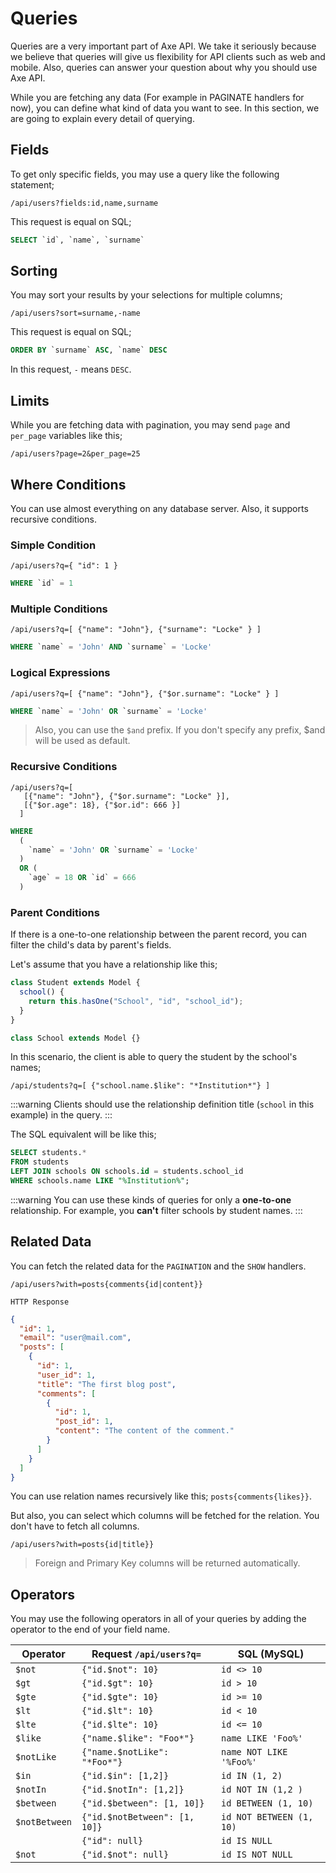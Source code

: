 # Queries

Queries are a very important part of Axe API. We take it seriously because we believe that queries will give us flexibility for API clients such as web and mobile. Also, queries can answer your question about why you should use Axe API.

While you are fetching any data (For example in PAGINATE handlers for now), you can define what kind of data you want to see. In this section, we are going to explain every detail of querying.

## Fields

To get only specific fields, you may use a query like the following statement;

```
/api/users?fields:id,name,surname
```

This request is equal on SQL;

```sql
SELECT `id`, `name`, `surname`
```

## Sorting

You may sort your results by your selections for multiple columns;

```
/api/users?sort=surname,-name
```

This request is equal on SQL;

```sql
ORDER BY `surname` ASC, `name` DESC
```

In this request, `-` means `DESC`.

## Limits

While you are fetching data with pagination, you may send `page` and `per_page` variables like this;

```
/api/users?page=2&per_page=25
```

## Where Conditions

You can use almost everything on any database server. Also, it supports recursive conditions.

### Simple Condition

```
/api/users?q={ "id": 1 }
```

```sql
WHERE `id` = 1
```

### Multiple Conditions

```
/api/users?q=[ {"name": "John"}, {"surname": "Locke" } ]
```

```sql
WHERE `name` = 'John' AND `surname` = 'Locke'
```

### Logical Expressions

```
/api/users?q=[ {"name": "John"}, {"$or.surname": "Locke" } ]
```

```sql
WHERE `name` = 'John' OR `surname` = 'Locke'
```

> Also, you can use the `$and` prefix. If you don't specify any prefix, \$and will be used as default.

### Recursive Conditions

```
/api/users?q=[
   [{"name": "John"}, {"$or.surname": "Locke" }],
   [{"$or.age": 18}, {"$or.id": 666 }]
  ]
```

```sql
WHERE
  (
    `name` = 'John' OR `surname` = 'Locke'
  )
  OR (
    `age` = 18 OR `id` = 666
  )
```

### Parent Conditions

If there is a one-to-one relationship between the parent record, you can filter the child's data by parent's fields.

Let's assume that you have a relationship like this;

```js
class Student extends Model {
  school() {
    return this.hasOne("School", "id", "school_id");
  }
}

class School extends Model {}
```

In this scenario, the client is able to query the student by the school's names;

```
/api/students?q=[ {"school.name.$like": "*Institution*"} ]
```

:::warning
Clients should use the relationship definition title (`school` in this example) in the query.
:::

The SQL equivalent will be like this;

```sql
SELECT students.*
FROM students
LEFT JOIN schools ON schools.id = students.school_id
WHERE schools.name LIKE "%Institution%";
```

:::warning
You can use these kinds of queries for only a **one-to-one** relationship. For example, you **can't** filter schools by student names.
:::

## Related Data

You can fetch the related data for the `PAGINATION` and the `SHOW` handlers.

```
/api/users?with=posts{comments{id|content}}
```

`HTTP Response`

```json
{
  "id": 1,
  "email": "user@mail.com",
  "posts": [
    {
      "id": 1,
      "user_id": 1,
      "title": "The first blog post",
      "comments": [
        {
          "id": 1,
          "post_id": 1,
          "content": "The content of the comment."
        }
      ]
    }
  ]
}
```

You can use relation names recursively like this; `posts{comments{likes}}`.

But also, you can select which columns will be fetched for the relation. You don't have to fetch all columns.

```
/api/users?with=posts{id|title}}
```

> Foreign and Primary Key columns will be returned automatically.

## Operators

You may use the following operators in all of your queries by adding the operator to the end of your field name.

| Operator      | Request `/api/users?q=`       | SQL (MySQL)              |
| ------------- | ----------------------------- | ------------------------ |
| `$not`        | `{"id.$not": 10}`             | `id <> 10`               |
| `$gt`         | `{"id.$gt": 10}`              | `id > 10`                |
| `$gte`        | `{"id.$gte": 10}`             | `id >= 10`               |
| `$lt`         | `{"id.$lt": 10}`              | `id < 10`                |
| `$lte`        | `{"id.$lte": 10}`             | `id <= 10`               |
| `$like`       | `{"name.$like": "Foo*"}`      | `name LIKE 'Foo%'`       |
| `$notLike`    | `{"name.$notLike": "*Foo*"}`  | `name NOT LIKE '%Foo%'`  |
| `$in`         | `{"id.$in": [1,2]}`           | `id IN (1, 2)`           |
| `$notIn`      | `{"id.$notIn": [1,2]}`        | `id NOT IN (1,2 )`       |
| `$between`    | `{"id.$between": [1, 10]}`    | `id BETWEEN (1, 10)`     |
| `$notBetween` | `{"id.$notBetween": [1, 10]}` | `id NOT BETWEEN (1, 10)` |
|               | `{"id": null}`                | `id IS NULL`             |
| `$not`        | `{"id.$not": null}`           | `id IS NOT NULL`         |
